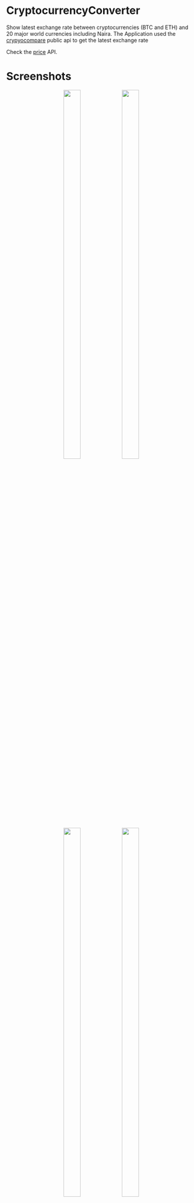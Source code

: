 # CryptocurrencyConverter
Show latest exchange rate between cryptocurrencies (BTC and ETH) and 20 major world currencies including Naira.
The Application used the <a href="http://cryptocompare.com/">crypyocompare</a> public api to get the latest exchange rate

Check the <a href="https://min-api.cryptocompare.com/data/pricemulti?fsyms=BTC,ETH&tsyms=USD&e=Coinbase&extraParams=your_app_name">price</a> API.


# Screenshots
<div align="center" markdown="1">
<img src="https://github.com/habeex/CryptocurrencyConverter/app/src/main/res/drawable/1.png" width="30%" height="50%"/>
<img src="https://github.com/habeex/CryptocurrencyConverter/app/src/main/res/drawable/3.png" width="30%" height="50%"/>
</div>
<div align="center" markdown="1">
<img src="https://github.com/habeex/CryptocurrencyConverter/app/src/main/res/drawable/4.png" width="30%" height="50%"/>
<img src="https://github.com/habeex/CryptocurrencyConverter/app/src/main/res/drawable/5.png" width="30%" height="50%"/>
</div>




#Copyright 2017 Olorunishola Habeeb Bayo


